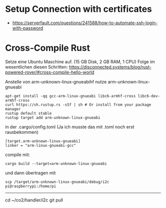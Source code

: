 # Setup Connection with certificates

* https://serverfault.com/questions/241588/how-to-automate-ssh-login-with-password


# Cross-Compile Rust

Setze eine Ubuntu Maschine auf. (15 GB Disk, 2 GB RAM, 1 CPU)
Folge im wesentlichen diesen Schritten: https://disconnected.systems/blog/rust-powered-rover/#cross-compile-hello-world

Anstelle von arm-unknown-linux-gnueabihf nutze arm-unknown-linux-gnueabi
```
apt-get install -qq gcc-arm-linux-gnueabi libc6-armhf-cross libc6-dev-armhf-cross
curl https://sh.rustup.rs -sSf | sh # Or install from your package manager
rustup default stable
rustup target add arm-unknown-linux-gnueabi
```
in der .cargo/config.toml (Ja ich musste das mit .toml noch erst rausbekommen)
```
[target.arm-unknown-linux-gnueabi]
linker = "arm-linux-gnueabi-gcc"
```
compile mit: 
```
cargo build --target=arm-unknown-linux-gnueabi
```

und dann übertragen mit 
```
scp /target/arm-unknown-linux-gnueabi/debug/i2c pi@raspberrypi:/home/pi
```

-----

cd ~/co2/handler/i2c
git pull

